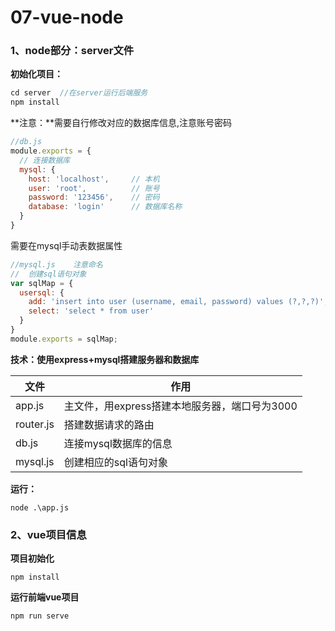 # 07-vue-node

### 1、node部分：server文件

**初始化项目：**

```js
cd server  //在server运行后端服务
npm install
```

**注意：**需要自行修改对应的数据库信息,注意账号密码

```js
//db.js
module.exports = {
  // 连接数据库
  mysql: {
    host: 'localhost',     // 本机
    user: 'root',          // 账号
    password: '123456',    // 密码
    database: 'login'      // 数据库名称
  }
}
```

需要在mysql手动表数据属性

```js
//mysql.js    注意命名
//  创建sql语句对象
var sqlMap = {
  usersql: {
    add: 'insert into user (username, email, password) values (?,?,?)',
    select: 'select * from user'
  }
}
module.exports = sqlMap;
```



**技术：使用express+mysql搭建服务器和数据库**

| 文件      | 作用                                          |
| --------- | --------------------------------------------- |
| app.js    | 主文件，用express搭建本地服务器，端口号为3000 |
| router.js | 搭建数据请求的路由                            |
| db.js     | 连接mysql数据库的信息                         |
| mysql.js  | 创建相应的sql语句对象                         |

**运行：**

```
node .\app.js
```

### 2、vue项目信息

**项目初始化**

```
npm install
```

**运行前端vue项目**

```
npm run serve
```



